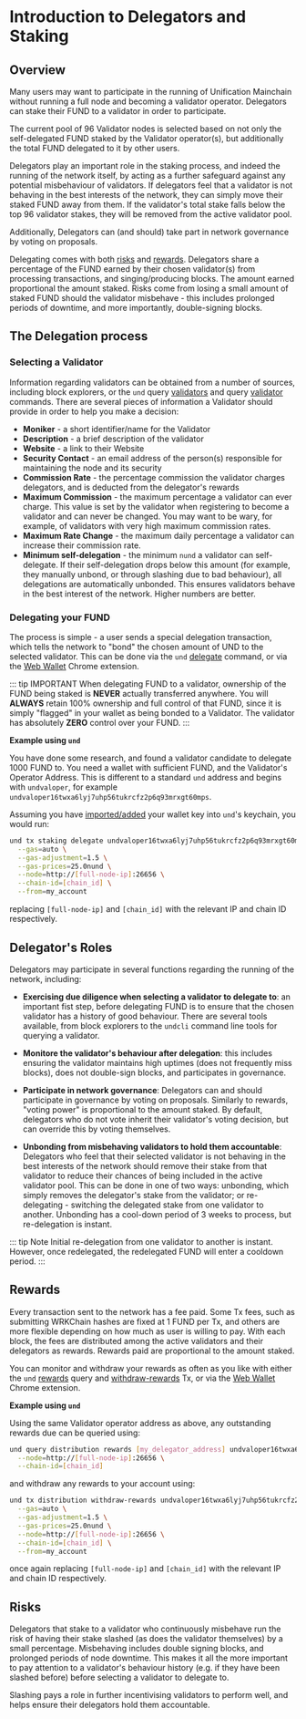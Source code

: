 # Introduction to Delegators and Staking

## Overview

Many users may want to participate in the running of Unification Mainchain without running a full node and becoming a 
validator operator. Delegators can stake their FUND to a validator in order to participate.

The current pool of 96 Validator nodes is selected based on not only the self-delegated FUND staked by the Validator 
operator(s), but additionally the total FUND delegated to it by other users.

Delegators play an important role in the staking process, and indeed the running of the network itself, by acting as 
a further safeguard against any potential misbehaviour of validators. If delegators feel that a validator is not 
behaving in the best interests of the network, they can simply move their staked FUND away from them. If the 
validator's total stake falls below the top 96 validator stakes, they will be removed from the active validator pool.

Additionally, Delegators can (and should) take part in network governance by voting on proposals.

Delegating comes with both [risks](#risks) and [rewards](#rewards). Delegators share a percentage of the FUND earned 
by their chosen validator(s) from processing transactions, and singing/producing blocks. The amount earned proportional
the amount staked. Risks come from losing a small amount of staked FUND should the validator misbehave - this includes 
prolonged periods of downtime, and more importantly, double-signing blocks.

## The Delegation process

### Selecting a Validator

Information regarding validators can be obtained from a number of sources, including block explorers, or the `und` 
query [validators](../software/und_cmd/und_query_staking_validators.md) and query
[validator](../software/und_cmd/und_query_staking_validator.md) commands. There are several pieces of information a 
Validator should provide in order to help you make a decision:

- **Moniker** - a short identifier/name for the Validator
- **Description** - a brief description of the validator
- **Website** - a link to their Website
- **Security Contact** - an email address of the person(s) responsible for maintaining the node and its security
- **Commission Rate** - the percentage commission the validator charges delegators, and is deducted from the delegator's rewards
- **Maximum Commission** - the maximum percentage a validator can ever charge. This value is set by the validator when registering to become a validator and can never be changed. You may want to be wary, for example, of validators with very high maximum commission rates.
- **Maximum Rate Change** - the maximum daily percentage a validator can increase their commission rate.
- **Minimum self-delegation** - the minimum `nund` a validator can self-delegate. If their self-delegation drops below this amount (for example, they manually unbond, or through slashing due to bad behaviour), all delegations are automatically unbonded. This ensures validators behave in the best interest of the network. Higher numbers are better.

### Delegating your FUND

The process is simple - a user sends a special delegation transaction, which tells the network to "bond" the chosen 
amount of UND to the selected validator. This can be done via the `und` 
[delegate](../software/und_cmd/und_tx_staking_delegate.md) command, or via 
the [Web Wallet](https://chrome.google.com/webstore/detail/mkjjflkhdddfjhonakofipfojoepfndk) Chrome extension.

::: tip IMPORTANT
When delegating FUND to a validator, ownership of the FUND being staked is **NEVER** actually transferred anywhere. 
You will **ALWAYS** retain 100% ownership and full control of that FUND, since it is simply "flagged" in your wallet
as being bonded to a Validator. The validator has absolutely **ZERO** control over your FUND.
:::

**Example using `und`**

You have done some research, and found a validator candidate to delegate 1000 FUND to. You need a wallet with 
sufficient FUND, and the Validator's Operator Address. This is different to a standard `und` address and begins 
with `undvaloper`, for example `undvaloper16twxa6lyj7uhp56tukrcfz2p6q93mrxgt60mps`.

Assuming you have [imported/added](../software/und_cmd/und_keys_add.md) your wallet key into `und`'s keychain, 
you would run:

```bash
und tx staking delegate undvaloper16twxa6lyj7uhp56tukrcfz2p6q93mrxgt60mps 1000000000000nund \
  --gas=auto \
  --gas-adjustment=1.5 \
  --gas-prices=25.0nund \
  --node=http://[full-node-ip]:26656 \
  --chain-id=[chain_id] \
  --from=my_account
```

replacing `[full-node-ip]` and `[chain_id]` with the relevant IP and chain ID respectively.

## Delegator's Roles

Delegators may participate in several functions regarding the running of the network, including:

- **Exercising due diligence when selecting a validator to delegate to**: an important fist step, before delegating 
  FUND is to ensure that the chosen validator has a history of good behaviour. There are several tools available, 
  from block explorers to the `undcli` command line tools for querying a validator.

- **Monitore the validator's behaviour after delegation**: this includes ensuring the validator maintains high uptimes 
  (does not frequently miss blocks), does not double-sign blocks, and participates in governance.

- **Participate in network governance**: Delegators can and should participate in governance by voting on proposals. 
  Similarly to rewards, "voting power" is proportional to the amount staked. By default, delegators who do not vote 
  inherit their validator's voting decision, but can override this by voting themselves.

- **Unbonding from misbehaving validators to hold them accountable**: Delegators who feel that their selected validator 
  is not behaving in the best interests of the network should remove their stake from that validator to reduce their 
  chances of being included in the active validator pool. This can be done in one of two ways: unbonding, which simply 
  removes the delegator's stake from the validator; or re-delegating - switching the delegated stake from one validator 
  to another. Unbonding has a cool-down period of 3 weeks to process, but re-delegation is instant.

::: tip Note
Initial re-delegation from one validator to another is instant. However, once redelegated, the redelegated FUND will 
enter a cooldown period.
:::

## Rewards

Every transaction sent to the network has a fee paid. Some Tx fees, such as submitting WRKChain hashes are fixed at 
1 FUND per Tx, and others are more flexible depending on how much as user is willing to pay. With each block, 
the fees are distributed among the active validators and their delegators as rewards. Rewards paid are proportional 
to the amount staked.

You can monitor and withdraw your rewards as often as you like with either the 
`und` [rewards](../software/und_cmd/und_query_distribution_rewards.md) query and 
[withdraw-rewards](../software/und_cmd/und_tx_distribution_withdraw-rewards.md) Tx, 
or via the [Web Wallet](https://chrome.google.com/webstore/detail/mkjjflkhdddfjhonakofipfojoepfndk) Chrome extension.

**Example using `und`**

Using the same Validator operator address as above, any outstanding rewards due can be queried using:

```bash
und query distribution rewards [my_delegator_address] undvaloper16twxa6lyj7uhp56tukrcfz2p6q93mrxgt60mps \
  --node=http://[full-node-ip]:26656 \
  --chain-id=[chain_id]
```
and withdraw any rewards to your account using:

```bash
und tx distribution withdraw-rewards undvaloper16twxa6lyj7uhp56tukrcfz2p6q93mrxgt60mps \
  --gas=auto \
  --gas-adjustment=1.5 \
  --gas-prices=25.0nund \
  --node=http://[full-node-ip]:26656 \
  --chain-id=[chain_id] \
  --from=my_account
```

once again replacing `[full-node-ip]` and `[chain_id]` with the relevant IP and chain ID respectively.

## Risks

Delegators that stake to a validator who continuously misbehave run the risk of having their stake slashed 
(as does the validator themselves) by a small percentage. Misbehaving includes double signing blocks, and prolonged 
periods of node downtime. This makes it all the more important to pay attention to a validator's behaviour history 
(e.g. if they have been slashed before) before selecting a validator to delegate to.

Slashing pays a role in further incentivising validators to perform well, and helps ensure their delegators hold 
them accountable.
